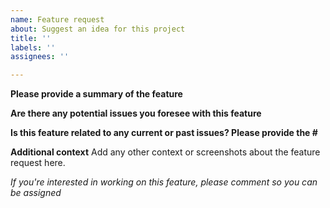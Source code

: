 ```yaml
---
name: Feature request
about: Suggest an idea for this project
title: ''
labels: ''
assignees: ''

---
```


**Please provide a summary of the feature**

**Are there any potential issues you foresee with this feature**

**Is this feature related to any current or past issues? Please provide the #**

**Additional context**
Add any other context or screenshots about the feature request here.

*If you're interested in working on this feature, please comment so you can be assigned*
